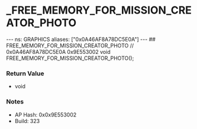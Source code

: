# _FREE_MEMORY_FOR_MISSION_CREATOR_PHOTO

--- ns: GRAPHICS aliases: ["0x0A46AF8A78DC5E0A"] --- ## FREE_MEMORY_FOR_MISSION_CREATOR_PHOTO  // 0x0A46AF8A78DC5E0A 0x9E553002 void FREE_MEMORY_FOR_MISSION_CREATOR_PHOTO();

### Return Value
* void

### Notes
* AP Hash: 0x0x9E553002
* Build: 323

